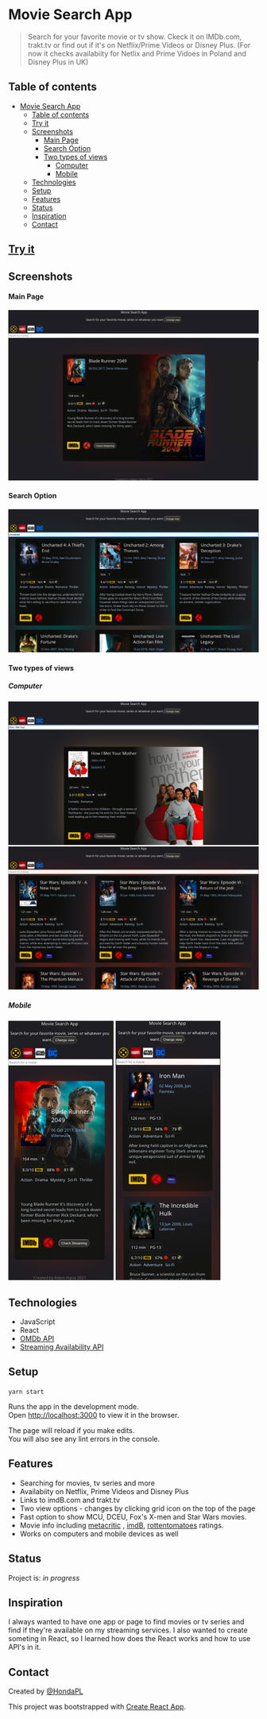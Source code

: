 # Movie Search App
> Search for your favorite movie or tv show. Ckeck it on IMDb.com, trakt.tv or find out if it's on Netflix/Prime Videos or Disney Plus. (For now it checks availabiity for Netlix and Prime Vidoes in Poland and Disney Plus in UK)

## Table of contents
- [Movie Search App](#movie-search-app)
  - [Table of contents](#table-of-contents)
  - [Try it](#try-it)
  - [Screenshots](#screenshots)
      - [Main Page](#main-page)
      - [Search Option](#search-option)
      - [Two types of views](#two-types-of-views)
        - [Computer](#computer)
        - [Mobile](#mobile)
  - [Technologies](#technologies)
  - [Setup](#setup)
  - [Features](#features)
  - [Status](#status)
  - [Inspiration](#inspiration)
  - [Contact](#contact)

## [Try it](https://movie-search-app-react.herokuapp.com/)

## Screenshots

#### Main Page
![Example screenshot](images/main_page.png)

#### Search Option
![Example screenshot](images/ss2.png)


#### Two types of views

##### Computer

![Example screenshot](images/ss0.png)
![Example screenshot](images/ss1.png)

##### Mobile
![Example screenshot](images/mob1.png)
![Example screenshot](images/mob2.png)

## Technologies
* JavaScript 
* React
* [OMDb API](http://www.omdbapi.com/)
* [Streaming Availability API](https://rapidapi.com/movie-of-the-night-movie-of-the-night-default/api/streaming-availability)

## Setup
```yarn start```

Runs the app in the development mode.\
Open [http://localhost:3000](http://localhost:3000) to view it in the browser.

The page will reload if you make edits.\
You will also see any lint errors in the console.

## Features
* Searching for movies, tv series and more
* Availabiity on Netflix, Prime Videos and Disney Plus
* Links to imdB.com and trakt.tv
* Two view options - changes by clicking grid icon on the top of the page
* Fast option to show MCU, DCEU, Fox's X-men and Star Wars movies.
* Movie info including [metacritic](https://www.metacritic.com/) , [imdB](https://www.imdB.com/), [rottentomatoes](https://www.rottentomatoes.com/) ratings.
* Works on computers and mobile devices as well
  


## Status
Project is: _in progress_

## Inspiration
I always wanted to have one app or page to find movies or tv series and find if they're available on my streaming services. I also wanted to create someting in React, so I learned how does the React works and how to use API's in it. 

## Contact
Created by [@HondaPL](https://hacia.students.wmi.amu.edu.pl/)

This project was bootstrapped with [Create React App](https://github.com/facebook/create-react-app).

